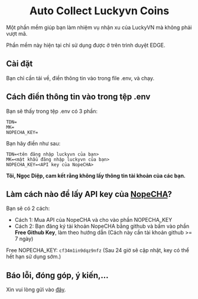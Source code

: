 <h1 align="center">Auto Collect Luckyvn Coins</h1>
Một phần mềm giúp bạn làm nhiệm vụ nhận xu của LuckyVN mà không phải vượt mã.

Phần mềm này hiện tại chỉ sử dụng được ở trên trình duyệt EDGE. 

## Cài đặt
Bạn chỉ cần tải về, điền thông tin vào trong file .env, và chạy.

## Cách điền thông tin vào trong tệp .env
Bạn sẽ thấy trong tệp .env có 3 phần:
```env
TDN=
MK=
NOPECHA_KEY=
```
Bạn hãy điền như sau:
```env
TDN=<tên đăng nhập luckyvn của bạn>
MK=<mật khẩu đăng nhập luckyvn của bạn>
NOPECHA_KEY=<API key của NopeCHA>
```
**Tôi, Ngọc Diệp, cam kết rằng không lấy thông tin tài khoản của các bạn.**
## Làm cách nào để lấy API key của [NopeCHA](https://nopecha.com)?
Bạn sẽ có 2 cách:
- Cách 1: Mua API của NopeCHA và cho vào phần NOPECHA_KEY
- Cách 2: Bạn đăng ký tài khoản NopeCHA bằng github và bấm vào phần **Free Github Key**, làm theo hướng dẫn (Cách này cần tài khoản github >= 7 ngày)

Free NOPECHA_KEY: ``cf34m1in9dqz9nfz`` (Sau 24 giờ sẽ cập nhật, key có thể hết hạn sử dụng sớm.)
## Báo lỗi, đóng góp, ý kiến,...
Xin vui lòng gửi vào [đây](https://github.com/ngocdiep2006/AutoCollectLuckyvnCoins/issues).

